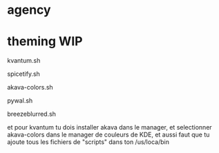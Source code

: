 # agency

# theming WIP

kvantum.sh

spicetify.sh

akava-colors.sh

pywal.sh

breezeblurred.sh

et pour kvantum tu dois installer akava dans le manager, et selectionner akava-colors dans le manager de couleurs de KDE, et aussi faut que tu ajoute tous les fichiers de "scripts" dans ton /us/loca/bin
